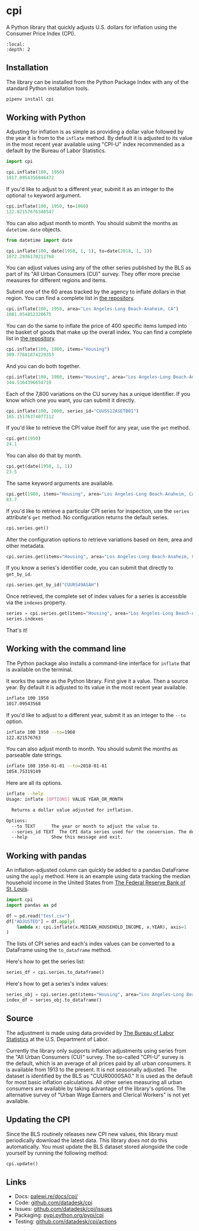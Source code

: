 ```{include} _templates/nav.html
```

# cpi

A Python library that quickly adjusts U.S. dollars for inflation using the Consumer Price Index (CPI).

```{contents} Table of contents
:local:
:depth: 2
```

## Installation

The library can be installed from the Python Package Index with any of the standard Python installation tools.

```bash
pipenv install cpi
```

## Working with Python

Adjusting for inflation is as simple as providing a dollar value followed by the year it is from to  the `inflate` method. By default it is adjusted to its value in the most recent year available using "CPI-U" index recommended as a default by the Bureau of Labor Statistics.

```python
import cpi

cpi.inflate(100, 1950)
1017.0954356846472
```

If you'd like to adjust to a different year, submit it as an integer to the optional `to` keyword argument.

```python
cpi.inflate(100, 1950, to=1960)
122.82157676348547
```

You can also adjust month to month. You should submit the months as `datetime.date` objects.

```python
from datetime import date

cpi.inflate(100, date(1950, 1, 1), to=date(2018, 1, 1))
1072.2936170212768
```

You can adjust values using any of the other series published by the BLS as part of its "All Urban Consumers (CU)" survey. They offer more precise measures for different regions and items.

Submit one of the 60 areas tracked by the agency to inflate dollars in that region. You can find a complete list in [the repository](https://github.com/datadesk/cpi/blob/master/data/areas.csv).

```python
cpi.inflate(100, 1950, area="Los Angeles-Long Beach-Anaheim, CA")
1081.054852320675
```

You can do the same to inflate the price of 400 specific items lumped into the basket of goods that make up the overall index.  You can find a complete list in [the repository](https://github.com/datadesk/cpi/blob/master/data/items.csv).

```python
cpi.inflate(100, 1980, items="Housing")
309.77681874229353
```

And you can do both together.

```python
cpi.inflate(100, 1980, items="Housing", area="Los Angeles-Long Beach-Anaheim, CA")
344.5364396654719
```

Each of the 7,800 variations on the CU survey has a unique identifier. If you know which one you want, you can submit it directly.

```python
cpi.inflate(100, 2000, series_id="CUUSS12ASETB01")
165.15176374077112
```

If you'd like to retrieve the CPI value itself for any year, use the `get` method.

```python
cpi.get(1950)
24.1
```

You can also do that by month.

```python
cpi.get(date(1950, 1, 1))
23.5
```

The same keyword arguments are available.

```python
cpi.get(1980, items="Housing", area="Los Angeles-Long Beach-Anaheim, CA")
83.7
```

If you'd like to retrieve a particular CPI series for inspection, use the `series` attribute's `get` method. No configuration returns the default series.

```python
cpi.series.get()
```

Alter the configuration options to retrieve variations based on item, area and other metadata.

```python
cpi.series.get(items="Housing", area="Los Angeles-Long Beach-Anaheim, CA")
```

If you know a series's identifier code, you can submit that directly to `get_by_id`.

```python
cpi.series.get_by_id("CUURS49ASAH")
```

Once retrieved, the complete set of index values for a series is accessible via the `indexes` property.

```python
series = cpi.series.get(items="Housing", area="Los Angeles-Long Beach-Anaheim, CA")
series.indexes
```

That's it!

## Working with the command line

The Python package also installs a command-line interface for `inflate` that is available on the terminal.

It works the same as the Python library. First give it a value. Then a source year. By default it is adjusted to its value in the most recent year available.

```bash
inflate 100 1950
1017.09543568
```

If you'd like to adjust to a different year, submit it as an integer to the `--to` option.

```bash
inflate 100 1950 --to=1960
122.821576763
```

You can also adjust month to month. You should submit the months as parseable date strings.

```bash
inflate 100 1950-01-01 --to=2018-01-01
1054.75319149
```

Here are all its options.

```bash
inflate --help
Usage: inflate [OPTIONS] VALUE YEAR_OR_MONTH

  Returns a dollar value adjusted for inflation.

Options:
  --to TEXT      The year or month to adjust the value to.
  --series_id TEXT  The CPI data series used for the conversion. The default is the CPI-U.
  --help         Show this message and exit.
```

## Working with pandas

An inflation-adjusted column can quickly be added to a pandas DataFrame using the `apply` method. Here is an example using data tracking the median household income in the United States from [The Federal Reserve Bank of St. Louis](https://fred.stlouisfed.org/series/MEHOINUSA646N).

```python
import cpi
import pandas as pd

df = pd.read("test.csv")
df["ADJUSTED"] = df.apply(
    lambda x: cpi.inflate(x.MEDIAN_HOUSEHOLD_INCOME, x.YEAR), axis=1
)
```

The lists of CPI series and each's index values can be converted to a DataFrame using the `to_dataframe` method.

Here's how to get the series list:

```python
series_df = cpi.series.to_dataframe()
```

Here's how to get a series's index values:

```python
series_obj = cpi.series.get(items="Housing", area="Los Angeles-Long Beach-Anaheim, CA")
index_df = series_obj.to_dataframe()
```

## Source

The adjustment is made using data provided by [The Bureau of Labor Statistics](https://www.bls.gov/cpi/home.htm) at the U.S. Department of Labor.

Currently the library only supports inflation adjustments using series from the "All Urban Consumers (CU)" survey. The so-called "CPI-U" survey is the default, which is an average of all prices paid by all urban consumers. It is available from 1913 to the present. It is not seasonally adjusted. The dataset is identified by the BLS as "CUUR0000SA0." It is used as the default for most basic inflation calculations. All other series measuring all urban consumers are available by taking advantage of the library's options. The alternative survey of "Urban Wage Earners and Clerical Workers" is not yet available.

## Updating the CPI

Since the BLS routinely releases new CPI new values, this library must periodically download the latest data. This library *does not* do this automatically. You must update the BLS dataset stored alongside the code yourself by running the following method:

```python
cpi.update()
```

## Links

* Docs: [palewi.re/docs/cpi/](https://palewi.re/docs/cpi/)
* Code: [github.com/datadesk/cpi](https://github.com/datadesk/cpi/)
* Issues: [github.com/datadesk/cpi/issues](https://github.com/datadesk/cpi/issues)
* Packaging: [pypi.python.org/pypi/cpi](https://pypi.python.org/pypi/cpi)
* Testing: [github.com/datadesk/cpi/actions](https://github.com/datadesk/cpi/actions)
